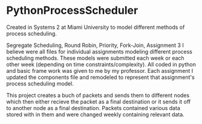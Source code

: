 # PythonProcessScheduler
Created in Systems 2 at Miami University to model different methods of process scheduling.

Segregate Scheduling, Round Robin, Priority, Fork-Join, Assignment 3 I believe were all files for individual assignments modeling different process scheduling methods.
These models were submitted each week or each other week (depending on time constraints/complexity). All coded in python and basic frame work was given to me by my professor. Each assignment I updated the components file and remodeled to represent that assignment's process scheduling model.

This project creates a buch of packets and sends them to different nodes which then either recieve the packet as a final destination or it sends it off to another node as a final destination. Packets contained various data stored with in them and were changed weekly containing relevant data. 
